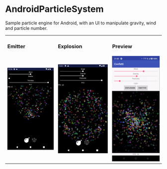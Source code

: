 # AndroidParticleSystem

Sample particle engine for Android, with an UI to manipulate gravity, wind and particle number.
</br>

<table>
<tr>
    <td><h3>Emitter</h3></td>
    <td><h3>Explosion</h3></td>
    <td><h3>Preview</h3></td>
</tr>
<tr>
    <td><img src="docs/preview1.png" width="280"/> </td>
    <td><img src="docs/preview2.png" width="280"/> </td>
    <td><img src="docs/preview.gif" width="280"/> </td>
</tr>
</table>

